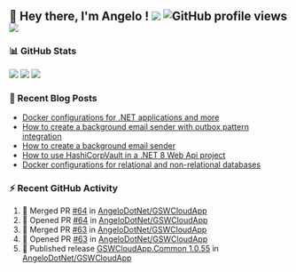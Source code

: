 ## 👋 Hey there, I'm Angelo ! ![](https://img.shields.io/badge/Intel-Core_i5_12th-0071C5?style=for-the-badge&logo=intel&logoColor=white) ![GitHub profile views](https://komarev.com/ghpvc/?username=angelodotnet&color=blue&style=for-the-badge) <a href="https://www.buymeacoffee.com/angelodotnet" target="_blank"><img src="https://img.shields.io/badge/Buy%20Me%20A%20Coffee-FFDD00.svg?style=for-the-badge&logo=Buy-Me-A-Coffee&logoColor=black"></a>
<!--[![GitHub followers](https://img.shields.io/github/followers/angelodotnet?label=GitHub%20Followers&style=for-the-badge)](https://github.com/angelodotnet) -->
<!--<a href="https://dev.to/angelodotnet" target="_blank"><img src="https://img.shields.io/badge/dev.to-0A0A0A.svg?style=for-the-badge&logo=devdotto&logoColor=white"></a>-->
<!--
### HacktoberFest 2024
[![An image of @angeloit87's Holopin badges, which is a link to view their full Holopin profile](https://holopin.me/angeloit87)](https://holopin.io/@angeloit87)

### 📱 Contact me
<a href="https://dev.to/angelodotnet"><img src="https://img.shields.io/badge/dev.to-0A0A0A.svg?style=for-the-badge&logo=devdotto&logoColor=white"></a>
-->
### 📊 GitHub Stats
![](http://github-profile-summary-cards.vercel.app/api/cards/profile-details?username=angelodotnet&theme=darcula)
![](http://github-profile-summary-cards.vercel.app/api/cards/stats?username=angelodotnet&theme=darcula)
![](http://github-profile-summary-cards.vercel.app/api/cards/repos-per-language?username=angelodotnet&theme=darcula)

### 📝 Recent Blog Posts
<!-- BLOG-POST-LIST:START -->
- [Docker configurations for .NET applications and more](https://dev.to/angelodotnet/docker-configurations-for-net-applications-and-more-1pg8)
- [How to create a background email sender with outbox pattern integration](https://dev.to/angelodotnet/example-to-create-a-background-email-sender-with-outbox-pattern-integration-4cdl)
- [How to create a background email sender](https://dev.to/angelodotnet/example-to-create-a-background-email-sender-31i)
- [How to use HashiCorpVault in a .NET 8 Web Api project](https://dev.to/angelodotnet/how-to-use-hashicorpvault-in-a-net-8-web-api-project-1f1m)
- [Docker configurations for relational and non-relational databases](https://dev.to/angelodotnet/docker-configurations-for-relational-and-non-relational-databases-ekc)
<!-- BLOG-POST-LIST:END -->

### ⚡ Recent GitHub Activity
<!--START_SECTION:activity-->
1. 🎉 Merged PR [#64](https://github.com/AngeloDotNet/GSWCloudApp/pull/64) in [AngeloDotNet/GSWCloudApp](https://github.com/AngeloDotNet/GSWCloudApp)
2. 💪 Opened PR [#64](https://github.com/AngeloDotNet/GSWCloudApp/pull/64) in [AngeloDotNet/GSWCloudApp](https://github.com/AngeloDotNet/GSWCloudApp)
3. 🎉 Merged PR [#63](https://github.com/AngeloDotNet/GSWCloudApp/pull/63) in [AngeloDotNet/GSWCloudApp](https://github.com/AngeloDotNet/GSWCloudApp)
4. 💪 Opened PR [#63](https://github.com/AngeloDotNet/GSWCloudApp/pull/63) in [AngeloDotNet/GSWCloudApp](https://github.com/AngeloDotNet/GSWCloudApp)
5. 🚀 Published release [GSWCloudApp.Common 1.0.55](https://github.com/AngeloDotNet/GSWCloudApp/releases/tag/Common_v1.0.55) in [AngeloDotNet/GSWCloudApp](https://github.com/AngeloDotNet/GSWCloudApp)
<!--END_SECTION:activity-->
